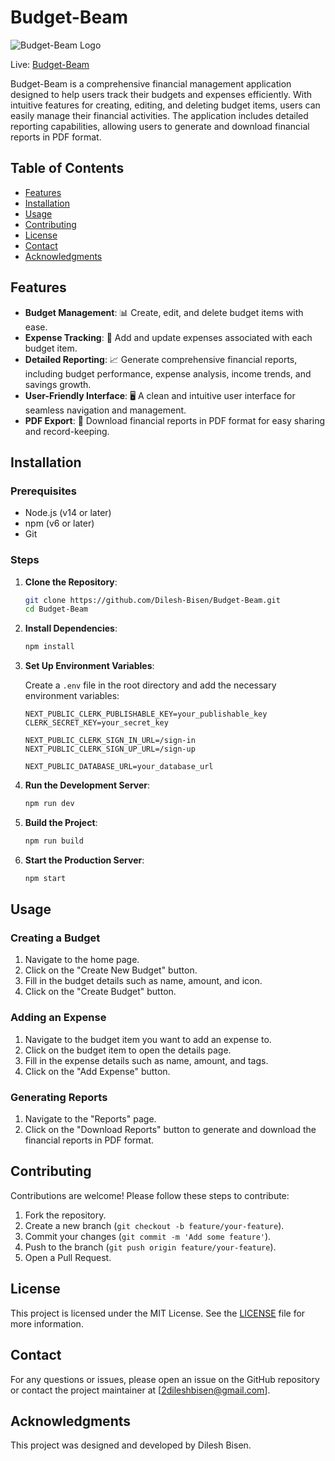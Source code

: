 # Budget-Beam

![Budget-Beam Logo](https://via.placeholder.com/150)

Live: [Budget-Beam](https://budget-beam-green.vercel.app/sign-in?redirect_url=https%3A%2F%2Fbudget-beam-green.vercel.app%2F)

Budget-Beam is a comprehensive financial management application designed to help users track their budgets and expenses efficiently. With intuitive features for creating, editing, and deleting budget items, users can easily manage their financial activities. The application includes detailed reporting capabilities, allowing users to generate and download financial reports in PDF format.

## Table of Contents

- [Features](#features)
- [Installation](#installation)
- [Usage](#usage)
- [Contributing](#contributing)
- [License](#license)
- [Contact](#contact)
- [Acknowledgments](#acknowledgments)

## Features

- **Budget Management**: 📊 Create, edit, and delete budget items with ease.
- **Expense Tracking**: 💸 Add and update expenses associated with each budget item.
- **Detailed Reporting**: 📈 Generate comprehensive financial reports, including budget performance, expense analysis, income trends, and savings growth.
- **User-Friendly Interface**: 🖥️ A clean and intuitive user interface for seamless navigation and management.
- **PDF Export**: 📄 Download financial reports in PDF format for easy sharing and record-keeping.

## Installation

### Prerequisites

- Node.js (v14 or later)
- npm (v6 or later)
- Git

### Steps

1. **Clone the Repository**:

    ```sh
    git clone https://github.com/Dilesh-Bisen/Budget-Beam.git
    cd Budget-Beam
    ```

2. **Install Dependencies**:

    ```sh
    npm install
    ```

3. **Set Up Environment Variables**:

    Create a `.env` file in the root directory and add the necessary environment variables:

    ```env
    NEXT_PUBLIC_CLERK_PUBLISHABLE_KEY=your_publishable_key
    CLERK_SECRET_KEY=your_secret_key

    NEXT_PUBLIC_CLERK_SIGN_IN_URL=/sign-in
    NEXT_PUBLIC_CLERK_SIGN_UP_URL=/sign-up

    NEXT_PUBLIC_DATABASE_URL=your_database_url
    ```

4. **Run the Development Server**:

    ```sh
    npm run dev
    ```

5. **Build the Project**:

    ```sh
    npm run build
    ```

6. **Start the Production Server**:

    ```sh
    npm start
    ```

## Usage

### Creating a Budget

1. Navigate to the home page.
2. Click on the "Create New Budget" button.
3. Fill in the budget details such as name, amount, and icon.
4. Click on the "Create Budget" button.

### Adding an Expense

1. Navigate to the budget item you want to add an expense to.
2. Click on the budget item to open the details page.
3. Fill in the expense details such as name, amount, and tags.
4. Click on the "Add Expense" button.

### Generating Reports

1. Navigate to the "Reports" page.
2. Click on the "Download Reports" button to generate and download the financial reports in PDF format.

## Contributing

Contributions are welcome! Please follow these steps to contribute:

1. Fork the repository.
2. Create a new branch (`git checkout -b feature/your-feature`).
3. Commit your changes (`git commit -m 'Add some feature'`).
4. Push to the branch (`git push origin feature/your-feature`).
5. Open a Pull Request.

## License

This project is licensed under the MIT License. See the [LICENSE](LICENSE) file for more information.

## Contact

For any questions or issues, please open an issue on the GitHub repository or contact the project maintainer at [2dileshbisen@gmail.com].

## Acknowledgments

This project was designed and developed by Dilesh Bisen.
